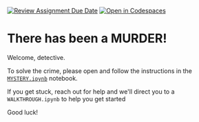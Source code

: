 [![Review Assignment Due Date](https://classroom.github.com/assets/deadline-readme-button-22041afd0340ce965d47ae6ef1cefeee28c7c493a6346c4f15d667ab976d596c.svg)](https://classroom.github.com/a/hXtQfWAB)
[![Open in Codespaces](https://classroom.github.com/assets/launch-codespace-2972f46106e565e64193e422d61a12cf1da4916b45550586e14ef0a7c637dd04.svg)](https://classroom.github.com/open-in-codespaces?assignment_repo_id=19215390)
# There has been a MURDER!

Welcome, detective.

To solve the crime, please open and follow the instructions in the [`MYSTERY.ipynb`](MYSTERY.ipynb) notebook.

If you get stuck, reach out for help and we'll direct you to a `WALKTHROUGH.ipynb` to help you get started

Good luck!
